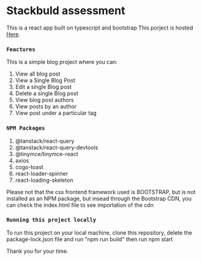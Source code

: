 # Stackbuld assessment

This is a react app built on typescript and bootstrap
This porject is hosted [Here](https://stackbuld.web.app).

### `Feactures`

This is a simple blog project where you can:

1. View all blog post
2. View a Single Blog Post
3. Edit a single Blog post
4. Delete a single Blog post
5. View blog post authors
6. View posts by an author
7. View post under a particular tag

### `NPM Packages`

1. @tanstack/react-query
2. @tanstack/react-query-devtools
3. @tinymce/tinymce-react
4. axios
5. cogo-toast
6. react-loader-spinner
7. react-loading-skeleton

Please not that the css frontend framework used is BOOTSTRAP, but is not installed as an NPM package, but insead through the Bootstrap CDN, you can check the index.html file to see importation of the cdn

### `Running this project locally`

To run this project on your local machine, clone this repository, delete the package-lock.json file and run "npm run build"
then run npm start

Thank you for your time.
